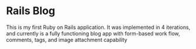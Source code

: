 Rails Blog
==========

This is my first Ruby on Rails application. It was implemented in 4 iterations, and currently is a fully functioning blog app with form-based work flow, comments, tags, and image attachment capability

